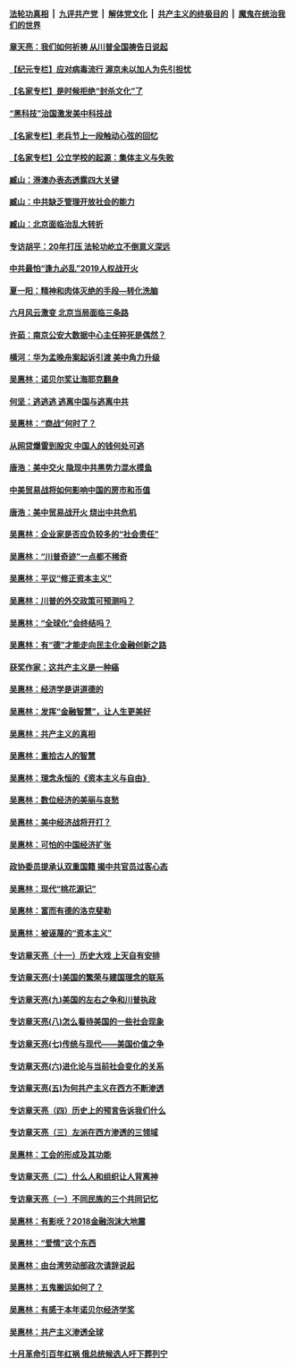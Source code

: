 ####  [法轮功真相](../../../../basic/blob/master/README.md?t=07061331) &nbsp;|&nbsp; [九评共产党](../../../../9ping.md/blob/master/README.md?t=07061331) &nbsp;|&nbsp; [解体党文化](../../../../jtdwh.md/blob/master/README.md?t=07061331)  &nbsp;|&nbsp; [共产主义的终极目的](../../../../gczydzjmd.md/blob/master/README.md?t=07061331) &nbsp;|&nbsp; [魔鬼在统治我们的世界](../../../../mgztzwmdsj.md/blob/master/README.md?t=07061331) 

#### [章天亮：我们如何祈祷 从川普全国祷告日说起](../pages/nsc423/n11944627.md?t=07061331) 

#### [【纪元专栏】应对病毒流行 渥京未以加人为先引担忧](../pages/nsc423/n11875714.md?t=07061331) 

#### [【名家专栏】是时候拒绝“封杀文化”了](../pages/nsc423/n11814093.md?t=07061331) 

#### [“黑科技”治国激发美中科技战](../pages/nsc423/n11638056.md?t=07061331) 

#### [【名家专栏】老兵节上一段触动心弦的回忆](../pages/nsc423/n11646016.md?t=07061331) 

#### [【名家专栏】公立学校的起源：集体主义与失败](../pages/nsc423/n11601833.md?t=07061331) 

#### [臧山：港澳办表态透露四大关键](../pages/nsc423/n11421628.md?t=07061331) 

#### [臧山：中共缺乏管理开放社会的能力](../pages/nsc423/n11407457.md?t=07061331) 

#### [臧山：北京面临治乱大转折](../pages/nsc423/n11406895.md?t=07061331) 

#### [专访胡平：20年打压 法轮功屹立不倒意义深远](../pages/nsc423/n11398800.md?t=07061331) 

#### [中共最怕“逢九必乱”2019人权战开火](../pages/nsc423/n11385248.md?t=07061331) 

#### [夏一阳：精神和肉体灭绝的手段—转化洗脑](../pages/nsc423/n11368250.md?t=07061331) 

#### [六月风云激变 北京当局面临三条路](../pages/nsc423/n11313668.md?t=07061331) 

#### [许茹：南京公安大数据中心主任猝死是偶然？](../pages/nsc423/n11064744.md?t=07061331) 

#### [横河：华为孟晚舟案起诉引渡 美中角力升级](../pages/nsc423/n11027230.md?t=07061331) 

#### [吴惠林：诺贝尔奖让海耶克翻身](../pages/nsc423/n10890049.md?t=07061331) 

#### [何坚：逃逃逃 逃离中国与逃离中共](../pages/nsc423/n10592891.md?t=07061331) 

#### [吴惠林：“商战”何时了？](../pages/nsc423/n10573558.md?t=07061331) 

#### [从网贷爆雷到股灾 中国人的钱何处可逃](../pages/nsc423/n10572800.md?t=07061331) 

#### [唐浩：美中交火 隐现中共黑势力混水摸鱼](../pages/nsc423/n10544040.md?t=07061331) 

#### [中美贸易战将如何影响中国的房市和币值](../pages/nsc423/n10543697.md?t=07061331) 

#### [唐浩：美中贸易战开火 烧出中共危机](../pages/nsc423/n10540126.md?t=07061331) 

#### [吴惠林：企业家是否应负较多的“社会责任”](../pages/nsc423/n10535022.md?t=07061331) 

#### [吴惠林：“川普奇迹”一点都不稀奇](../pages/nsc423/n10512808.md?t=07061331) 

#### [吴惠林：平议“修正资本主义”](../pages/nsc423/n10495724.md?t=07061331) 

#### [吴惠林：川普的外交政策可预测吗？](../pages/nsc423/n10462387.md?t=07061331) 

#### [吴惠林：“全球化”会终结吗？](../pages/nsc423/n10452838.md?t=07061331) 

#### [吴惠林：有“德”才能走向民主化金融创新之路](../pages/nsc423/n10432292.md?t=07061331) 

#### [获奖作家：这共产主义是一种癌](../pages/nsc423/n10431541.md?t=07061331) 

#### [吴惠林：经济学是讲道德的](../pages/nsc423/n10398014.md?t=07061331) 

#### [吴惠林：发挥“金融智慧”，让人生更美好](../pages/nsc423/n10375019.md?t=07061331) 

#### [吴惠林：共产主义的真相](../pages/nsc423/n10351394.md?t=07061331) 

#### [吴惠林：重拾古人的智慧](../pages/nsc423/n10337691.md?t=07061331) 

#### [吴惠林：理念永恒的《资本主义与自由》](../pages/nsc423/n10316274.md?t=07061331) 

#### [吴惠林：数位经济的美丽与哀愁](../pages/nsc423/n10292946.md?t=07061331) 

#### [吴惠林：美中经济战将开打？](../pages/nsc423/n10258825.md?t=07061331) 

#### [吴惠林：可怕的中国经济扩张](../pages/nsc423/n10219147.md?t=07061331) 

#### [政协委员提承认双重国籍 揭中共官员过客心态](../pages/nsc423/n10208809.md?t=07061331) 

#### [吴惠林：现代“桃花源记”](../pages/nsc423/n10185234.md?t=07061331) 

#### [吴惠林：富而有德的洛克斐勒](../pages/nsc423/n10142264.md?t=07061331) 

#### [吴惠林：被诬蔑的“资本主义”](../pages/nsc423/n10124816.md?t=07061331) 

#### [专访章天亮（十一）历史大戏 上天自有安排](../pages/nsc423/n10094905.md?t=07061331) 

#### [专访章天亮(十)美国的繁荣与建国理念的联系](../pages/nsc423/n10094899.md?t=07061331) 

#### [专访章天亮(九)美国的左右之争和川普执政](../pages/nsc423/n10094889.md?t=07061331) 

#### [专访章天亮(八)怎么看待美国的一些社会现象](../pages/nsc423/n10094857.md?t=07061331) 

#### [专访章天亮(七)传统与现代——美国价值之争](../pages/nsc423/n10093140.md?t=07061331) 

#### [专访章天亮(六)进化论与当前社会变化的关系](../pages/nsc423/n10092036.md?t=07061331) 

#### [专访章天亮(五)为何共产主义在西方不断渗透](../pages/nsc423/n10083620.md?t=07061331) 

#### [专访章天亮（四）历史上的预言告诉我们什么](../pages/nsc423/n10083606.md?t=07061331) 

#### [专访章天亮（三）左派在西方渗透的三领域](../pages/nsc423/n10081115.md?t=07061331) 

#### [吴惠林：工会的形成及其功能](../pages/nsc423/n10080633.md?t=07061331) 

#### [专访章天亮（二）什么人和组织让人背离神](../pages/nsc423/n10076637.md?t=07061331) 

#### [专访章天亮（一）不同民族的三个共同记忆](../pages/nsc423/n10074188.md?t=07061331) 

#### [吴惠林：有影呒？2018金融泡沫大地震](../pages/nsc423/n10040534.md?t=07061331) 

#### [吴惠林：“爱情”这个东西](../pages/nsc423/n10019423.md?t=07061331) 

#### [吴惠林：由台湾劳动部政次请辞说起](../pages/nsc423/n9979679.md?t=07061331) 

#### [吴惠林：五鬼搬运如何了？](../pages/nsc423/n9925338.md?t=07061331) 

#### [吴惠林：有感于本年诺贝尔经济学奖](../pages/nsc423/n9871883.md?t=07061331) 

#### [吴惠林：共产主义渗透全球](../pages/nsc423/n9812748.md?t=07061331) 

#### [十月革命引百年红祸 俄总统候选人吁下葬列宁](../pages/nsc423/n9810182.md?t=07061331) 

